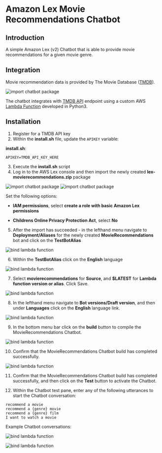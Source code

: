 # Amazon Lex Movie Recommendations Chatbot

## Introduction
A simple Amazon Lex (v2) Chatbot that is able to provide movie recommendations for a given movie genre. 

## Integration
Movie recommendation data is provided by The Movie Database ([TMDB](https://www.themoviedb.org/)). 

![import chatbot package](./doc/images/TMDB.png)

The chatbot integrates with [TMDB API](https://developers.themoviedb.org/3) endpoint using a custom AWS [Lambda Function](./lambda/lambda_function.py) developed in Python3.

## Installation
1. Register for a TMDB API key
2. Within the **install.sh** file, update the ```APIKEY``` variable:

**install.sh**:
```
APIKEY=TMDB_API_KEY_HERE
```
3. Execute the **install.sh** script
4. Log in to the AWS Lex console and then import the newly created **lex-movierecommendations.zip** package

![import chatbot package](./doc/images/image1.png)
![import chatbot package](./doc/images/image2.png)

Set the following options:

- **IAM permissions**, select **create a role with basic Amazon Lex permissions**

- **Childrens Online Privacy Protection Act**, select **No**

5. After the import has succeeded - in the lefthand menu navigate to **Deployment/Aliases** for the newly created **MovieRecommendations** bot and click on the **TestBotAlias**

![bind lambda function](./doc/images/image3.png)

6. Within the **TestBotAlias** click on the **English** language

![bind lambda function](./doc/images/image4.png)

7. Select **movierecommendations** for **Source**, and **$LATEST** for **Lambda function version or alias**. Click Save.

![bind lambda function](./doc/images/image5.png)

8. In the lefthand menu navigate to **Bot versions/Draft version**, and then under **Languages** click on the **English** language link.

![bind lambda function](./doc/images/image6.png)

9. In the bottom menu bar click on the **build** button to compile the MovieRecommendations Chatbot.

![bind lambda function](./doc/images/image7.png)

10. Confirm that the MovieRecommendations Chatbot build has completed successfully.

![bind lambda function](./doc/images/image8.png)

11. Confirm that the MovieRecommendations Chatbot build has completed successfully, and then click on the **Test** button to activate the Chatbot.

12. Within the Chatbot test pane, enter any of the following utterances to start the Chatbot conversation:

```
recommend a movie
recommend a {genre} movie
recommend a {genre} film
I want to watch a movie
```

Example Chatbot conversations:

![bind lambda function](./doc/images/image9.png)

![bind lambda function](./doc/images/image10.png)